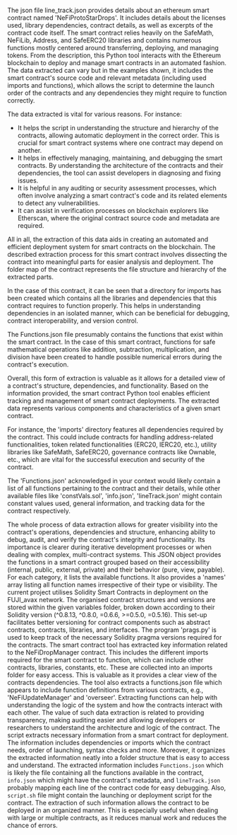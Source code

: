 The json file line_track.json provides details about an ethereum smart contract named 'NeFiProtoStarDrops'. It includes details about the licenses used, library dependencies, contract details, as well as excerpts of the contract code itself. The smart contract relies heavily on the SafeMath, NeFiLib, Address, and SafeERC20 libraries and contains numerous functions mostly centered around transferring, deploying, and managing tokens.
From the description, this Python tool interacts with the Ethereum blockchain to deploy and manage smart contracts in an automated fashion. The data extracted can vary but in the examples shown, it includes the smart contract's source code and relevant metadata (including used imports and functions), which allows the script to determine the launch order of the contracts and any dependencies they might require to function correctly.

The data extracted is vital for various reasons. For instance:

- It helps the script in understanding the structure and hierarchy of the contracts, allowing automatic deployment in the correct order. This is crucial for smart contract systems where one contract may depend on another.
- It helps in effectively managing, maintaining, and debugging the smart contracts. By understanding the architecture of the contracts and their dependencies, the tool can assist developers in diagnosing and fixing issues.
- It is helpful in any auditing or security assessment processes, which often involve analyzing a smart contract's code and its related elements to detect any vulnerabilities.
- It can assist in verification processes on blockchain explorers like Etherscan, where the original contract source code and metadata are required.

All in all, the extraction of this data aids in creating an automated and efficient deployment system for smart contracts on the blockchain.
The described extraction process for this smart contract involves dissecting the contract into meaningful parts for easier analysis and deployment. The folder map of the contract represents the file structure and hierarchy of the extracted parts. 

In the case of this contract, it can be seen that a directory for imports has been created which contains all the libraries and dependencies that this contract requires to function properly. This helps in understanding dependencies in an isolated manner, which can be beneficial for debugging, contract interoperability, and version control. 

The Functions.json file presumably contains the functions that exist within the smart contract. In the case of this smart contract, functions for safe mathematical operations like addition, subtraction, multiplication, and division have been created to handle possible numerical errors during the contract's execution. 

Overall, this form of extraction is valuable as it allows for a detailed view of a contract's structure, dependencies, and functionality.
Based on the information provided, the smart contract Python tool enables efficient tracking and management of smart contract deployments. The extracted data represents various components and characteristics of a given smart contract. 

For instance, the 'imports' directory features all dependencies required by the contract. This could include contracts for handling address-related functionalities, token related functionalities (ERC20, IERC20, etc.), utility libraries like SafeMath, SafeERC20, governance contracts like Ownable, etc., which are vital for the successful execution and security of the contract. 

The 'Functions.json' acknowledged in your context would likely contain a list of all functions pertaining to the contract and their details, while other available files like 'constVals.sol', 'info.json', 'lineTrack.json' might contain constant values used, general information, and tracking data for the contract respectively. 

The whole process of data extraction allows for greater visibility into the contract's operations, dependencies and structure, enhancing ability to debug, audit, and verify the contract's integrity and functionality. Its importance is clearer during iterative development processes or when dealing with complex, multi-contract systems.
This JSON object provides the functions in a smart contract grouped based on their accessibility (internal, public, external, private) and their behavior (pure, view, payable). For each category, it lists the available functions. It also provides a 'names' array listing all function names irrespective of their type or visibility.
The current project utilises Solidity Smart Contracts in deployment on the FUJI_avax network. The organised contract structures and versions are stored within the given variables folder, broken down according to their Solidity version (^0.8.13, ^0.8.0, =0.6.6, >=0.5.0, =0.5.16). This set-up facilitates better versioning for contract components such as abstract contracts, contracts, libraries, and interfaces. The program 'prags.py' is used to keep track of the necessary Solidity pragma versions required for the contracts.
The smart contract tool has extracted key information related to the NeFiDropManager contract. This includes the different imports required for the smart contract to function, which can include other contracts, libraries, constants, etc. These are collected into an imports folder for easy access. This is valuable as it provides a clear view of the contracts dependencies. The tool also extracts a functions.json file which appears to include function definitions from various contracts, e.g., 'NeFiUpdateManager' and 'overseer'. Extracting functions can help with understanding the logic of the system and how the contracts interact with each other. The value of such data extraction is related to providing transparency, making auditing easier and allowing developers or researchers to understand the architecture and logic of the contract.
The script extracts necessary information from a smart contract for deployment. The information includes dependencies or imports which the contract needs, order of launching, syntax checks and more. Moreover, it organizes the extracted information neatly into a folder structure that is easy to access and understand. The extracted information includes `Functions.json` which is likely the file containing all the functions available in the contract, `info.json` which might have the contract's metadata, and `lineTrack.json` probably mapping each line of the contract code for easy debugging. Also, `script.sh` file might contain the launching or deployment script for the contract. The extraction of such information allows the contract to be deployed in an organized manner. This is especially useful when dealing with large or multiple contracts, as it reduces manual work and reduces the chance of errors.
